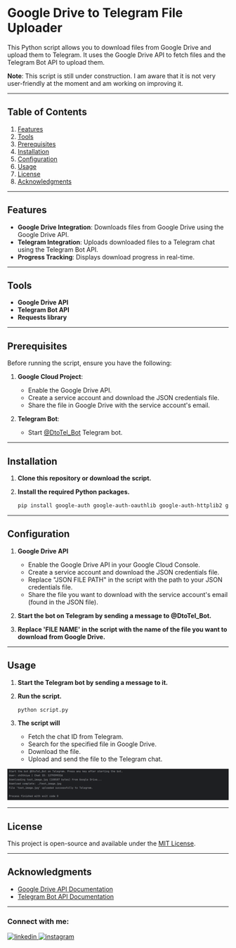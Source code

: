# Google Drive to Telegram File Uploader

This Python script allows you to download files from Google Drive and upload them to Telegram. It uses the Google Drive API to fetch files and the Telegram Bot API to upload them.

**Note**: This script is still under construction. I am aware that it is not very user-friendly at the moment and am working on improving it.

---

## Table of Contents
1. [Features](#features)
2. [Tools](#tools)
3. [Prerequisites](#prerequisites)
4. [Installation](#installation)
5. [Configuration](#configuration)
6. [Usage](#usage)
7. [License](#license)
8. [Acknowledgments](#acknowledgments)

---

## Features
- **Google Drive Integration**: Downloads files from Google Drive using the Google Drive API.
- **Telegram Integration**: Uploads downloaded files to a Telegram chat using the Telegram Bot API.
- **Progress Tracking**: Displays download progress in real-time.

---

## Tools
- **Google Drive API**
- **Telegram Bot API**
- **Requests library**
  
---

## Prerequisites
Before running the script, ensure you have the following:

1. **Google Cloud Project**:
   - Enable the Google Drive API.
   - Create a service account and download the JSON credentials file.
   - Share the file in Google Drive with the service account's email.

2. **Telegram Bot**:
   - Start [@DtoTel_Bot](https://t.me/DtoTel_Bot) Telegram bot.

---

## Installation
1. **Clone this repository or download the script.**
2. **Install the required Python packages.**

   ```bash
   pip install google-auth google-auth-oauthlib google-auth-httplib2 google-api-python-client requests
   ```

---

## Configuration
1. **Google Drive API**
   * Enable the Google Drive API in your Google Cloud Console.
   * Create a service account and download the JSON credentials file.
   * Replace "JSON FILE PATH" in the script with the path to your JSON credentials file.
   * Share the file you want to download with the service account's email (found in the JSON file).
     
2. **Start the bot on Telegram by sending a message to @DtoTel_Bot.**
3. **Replace 'FILE NAME' in the script with the name of the file you want to download from Google Drive.**

---

## Usage
1. **Start the Telegram bot by sending a message to it.**
2. **Run the script.**
   
   ```bash
   python script.py
   ```
   
4. **The script will**
   * Fetch the chat ID from Telegram.
   * Search for the specified file in Google Drive.
   * Download the file.
   * Upload and send the file to the Telegram chat.

  
![Preview](github.png)


---

## License
This project is open-source and available under the [MIT License](LICENSE.txt).

---

## Acknowledgments
* [Google Drive API Documentation](https://developers.google.com/drive/api/guides/about-sdk)
* [Telegram Bot API Documentation](https://core.telegram.org/bots/api)

---

<h3 align="left">Connect with me:</h3>
<a href="https://www.linkedin.com/in/chethiya-ravindranath-64a1b5329/" target="_blank">
<img src=https://img.shields.io/badge/linkedin-%231E77B5.svg?&style=for-the-badge&logo=linkedin&logoColor=white alt=linkedin style="margin-bottom: 5px;" />
</a>
<a href="https://instagram.com/ch3thiya" target="_blank">
<img src=https://img.shields.io/badge/instagram-%23000000.svg?&style=for-the-badge&logo=instagram&logoColor=white alt=instagram style="margin-bottom: 5px;" />
</a>  
